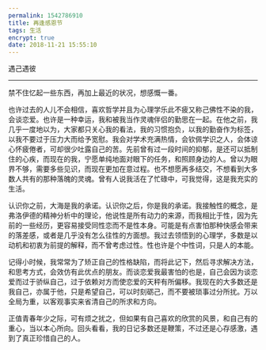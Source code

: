 ```yaml
---
permalink: 1542786910
title: 再逢感恩节
tags: 生活
encrypt: true
date: 2018-11-21 15:55:10
---
```

遇己遇彼
<!-- more -->
****
禁不住忆起一些东西，再加上最近的状况，想感慨一番。

也许过去的人儿不会相信，喜欢哲学并且为心理学乐此不疲又称己佛性不染的我，会谈恋爱。也许是一种幸运，我和被我当作灵魂伴侣的勤思在一起。在他之前，我几乎一度地以为，大家都只关心我的看法，我的习惯抱负，以我的勤奋作为标签，以我不要过于压力大而给予宽慰。我会对学术充满热情，会钦佩学识之人，会体谅心怀疲倦者，可却很少吐露自己的苦。先前曾有过一段时间的抑郁，是还可以抵制住的心疾，而现在的我，宁愿单纯地面对眼下的任务，和照顾身边的人。曾以为眼界不够，需要多些见识，而现在更加在意过程。也不想愿再多结交，不想看到大多数人共有的那种落魄的灵魂。曾有人说我活在了忙碌中，可我觉得，这是我充实的生活。

认识你之前，大海是我的承诺。认识你之后，你是我的承诺。我接触性的概念，是弗洛伊德的精神分析中的理论，他说性是所有动力的来源，而我相比于性，因为先前的一些经历，更容易接受同性恋而不是性本身。可能是有点害怕那种快感会带来的落差感，或者是几乎没有怎么往性的方面想。我过去领悟到的心理学，多数是以动机和初衷为前提的解释，而不曾考虑过性。性也许是个中性词，只是人的本能。

记得小时候，我常常为了矫正自己的性格缺陷，而将此记下，然后寻求解决方法，和思考方式，会效仿有此优点的朋友。而谈恋爱我最害怕的也是，自己会因为谈恋爱而过于骄纵自己，过于依赖对方而使恋爱的天秤有所偏移。我现在的大多数还是我自己，亦属于他，只是希望自己，可以时刻砺己，而不要被琐事过分所扰。万以全局为重，以客观事实来省清自己的所求和方向。

正值青春年少之际，可有烦之扰之，但如果有自己喜欢的欣赏的风景，和自己有的重心，当以本心所向。回头看看，我的日记多数还是鞭策，不过还是心存感激，遇到了真正珍惜自己的人。

